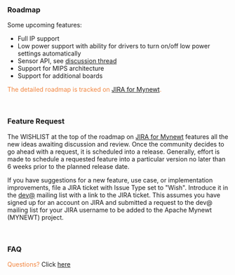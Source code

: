 ### Roadmap

Some upcoming features:

* Full IP support
* Low power support with ability for drivers to turn on/off low power settings automatically
* Sensor API, see [discussion thread](https://lists.apache.org/list.html?dev@mynewt.apache.org:dfr=June%201|dto=2016-11-14:%22Sensor%20Drivers%22)
* Support for MIPS architecture
* Support for additional boards

<font color="#F2853F"> The detailed roadmap is tracked on [JIRA for Mynewt](https://issues.apache.org/jira/browse/MYNEWT/?selectedTab=com.atlassian.jira.jira-projects-plugin:roadmap-panel). </font>

<br>

### Feature Request

The WISHLIST at the top of the roadmap on [JIRA for Mynewt](https://issues.apache.org/jira/browse/MYNEWT/?selectedTab=com.atlassian.jira.jira-projects-plugin:roadmap-panel) features all the new ideas awaiting discussion and review. Once the community decides to go ahead with a request, it is scheduled into a release. Generally, effort is made to schedule a requested feature into a particular version no later than 6 weeks prior to the planned release date.

If you have suggestions for a new feature, use case, or implementation improvements, file a JIRA ticket with Issue Type set to "Wish". Introduce it in the [dev@](dev@mynewt.incubator.apache.org) mailing list with a link to the JIRA ticket. This assumes you have signed up for an account on JIRA and submitted a request to the dev@ mailing list for your JIRA username to be added to the Apache Mynewt (MYNEWT) project.

<br>

### FAQ

<font color="#F2853F"> Questions? </font> Click [here](/DOCSLINK/faq/answers)
